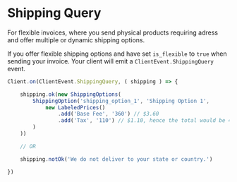 # Shipping Query

For flexible invoices, where you send physical products requiring adress and offer multiple or dynamic shipping options.

If you offer flexible shipping options and have set `is_flexible` to `true` when sending your invoice. Your client will emit a `ClientEvent.ShippingQuery` event.

```ts
Client.on(ClientEvent.ShippingQuery, ( shipping ) => {

    shipping.ok(new ShippingOptions(
        ShippingOption('shipping_option_1', 'Shipping Option 1',
            new LabeledPrices()
                .add('Base Fee', '360') // $3.60
                .add('Tax', '110') // $1.10, hence the total would be 4.70
        )
    ))

    // OR

    shipping.notOk('We do not deliver to your state or country.')

})
```